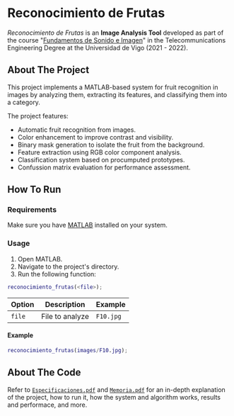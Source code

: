 # Reconocimiento de Frutas
*Reconocimiento de Frutas* is an **Image Analysis Tool** developed as part of the course "[Fundamentos de Sonido e Imagen](https://secretaria.uvigo.gal/docnet-nuevo/guia_docent/?centre=305&ensenyament=V05G301V01&assignatura=V05G301V01209&any_academic=2021_22)" in the Telecommunications Engineering Degree at the Universidad de Vigo (2021 - 2022).

## About The Project
This project implements a MATLAB-based system for fruit recognition in images by analyzing them, extracting its features, and classifying them into a category.

The project features:
- Automatic fruit recognition from images.
- Color enhancement to improve contrast and visibility.
- Binary mask generation to isolate the fruit from the background.
- Feature extraction using RGB color component analysis.
- Classification system based on procumputed prototypes.
- Confussion matrix evaluation for performance assessment.

## How To Run
### Requirements
Make sure you have [MATLAB](https://www.mathworks.com/products/matlab.html) installed on your system.

### Usage
1. Open MATLAB.
2. Navigate to the project's directory.
3. Run the following function:
```matlab
reconocimiento_frutas(<file>);
```
| Option | Description | Example |
|--------|-------------|---------|
| `file` | File to analyze | `F10.jpg` |

#### Example
```matlab
reconocimiento_frutas(images/F10.jpg);
```

## About The Code
Refer to [`Especificaciones.pdf`](docs/Memoria.pdf) and [`Memoria.pdf`](docs/Memoria.pdf) for an in-depth explanation of the project, how to run it, how the system and algorithm works, results and performace, and more.
